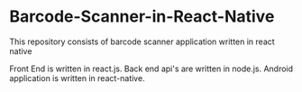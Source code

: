 # Barcode-Scanner-in-React-Native
This repository consists of barcode scanner application written in react native

Front End is written in react.js.
Back end api's are written in node.js.
Android application is written in react-native.
